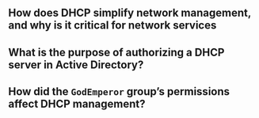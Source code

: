 ## How does DHCP simplify network management, and why is it critical for network services




## What is the purpose of authorizing a DHCP server in Active Directory?




## How did the `GodEmperor` group’s permissions affect DHCP management?

